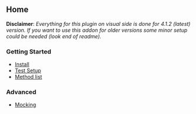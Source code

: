Home
---

**Disclaimer**:
*Everything for this plugin on visual side is done for 4.1.2 (latest) version. If you want to use this addon for older versions some minor setup could be needed (look end of readme).*

### Getting Started

- [Install](https://github.com/RedouxG/SGT/tree/main/Wiki/GettingStarted/Install.md)
- [Test Setup](https://github.com/RedouxG/SGT/tree/main/Wiki/GettingStarted/TestSetup.md)
- [Method list](https://github.com/RedouxG/SGT/tree/main/Wiki/GettingStarted/MethodList.md)

### Advanced

- [Mocking](https://github.com/RedouxG/SGT/tree/main/Wiki/Advanced/Mocking.md)